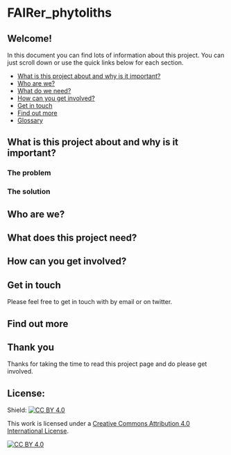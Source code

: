 # FAIRer_phytoliths


## Welcome!

In this document you can find lots of information about this project. You can just scroll down or use the quick links below for each section.

* [What is this project about and why is it important?](#what-is-this-project-about-and-why-is-it-important)
* [Who are we?](#who-are-we)
* [What do we need?](#what-do-we-need)
* [How can you get involved?](#how-can-you-get-involved)
* [Get in touch](#get-in-touch)
* [Find out more](#find-out-more)
* [Glossary](#glossary)

## What is this project about and why is it important?


### The problem


### The solution


## Who are we?


## What does this project need?




## How can you get involved?


## Get in touch
Please feel free to get in touch with  by email or on twitter.


## Find out more




## Thank you
Thanks for taking the time to read this project page and do please get involved.


## License:
Shield: [![CC BY 4.0][cc-by-shield]][cc-by]

This work is licensed under a
[Creative Commons Attribution 4.0 International License][cc-by].

[![CC BY 4.0][cc-by-image]][cc-by]

[cc-by]: http://creativecommons.org/licenses/by/4.0/
[cc-by-image]: https://i.creativecommons.org/l/by/4.0/88x31.png
[cc-by-shield]: https://img.shields.io/badge/License-CC%20BY%204.0-lightgrey.svg
